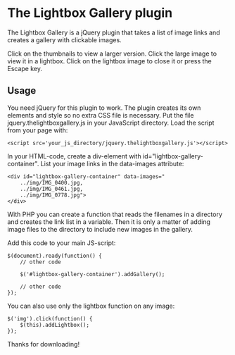# The Lightbox Gallery plugin
The Lightbox Gallery is a jQuery plugin that takes a list of image links and creates a gallery with clickable images.

Click on the thumbnails to view a larger version. Click the large image to view it in a lightbox. Click on the lightbox image to close it or press the Escape key.

## Usage

You need jQuery for this plugin to work. The plugin creates its own elements and style so no extra CSS file is necessary.
Put the file jquery.thelightboxgallery.js in your JavaScript directory. Load the script from your page with:

```
<script src='your_js_directory/jquery.thelightboxgallery.js'></script>
```
In your HTML-code, create a div-element with id="lightbox-gallery-container". List your image links in the data-images attribute:

```
<div id="lightbox-gallery-container" data-images="
    ../img/IMG_0400.jpg,
    ../img/IMG_0461.jpg,
    ../img/IMG_0778.jpg">
</div>
```
With PHP you can create a function that reads the filenames in a directory and creates the link list in a variable. Then it is only a matter of adding image files to the directory to include new images in the gallery.

Add this code to your main JS-script:

```
$(document).ready(function() {
    // other code

    $('#lightbox-gallery-container').addGallery();

    // other code
});
```
You can also use only the lightbox function on any image:

```
$('img').click(function() {
    $(this).addLightbox();
});
```

Thanks for downloading!
